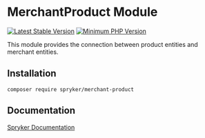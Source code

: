 # MerchantProduct Module
[![Latest Stable Version](https://poser.pugx.org/spryker/merchant-product/v/stable.svg)](https://packagist.org/packages/spryker/merchant-product)
[![Minimum PHP Version](https://img.shields.io/badge/php-%3E%3D%208.2-8892BF.svg)](https://php.net/)

This module provides the connection between product entities and merchant entities.

## Installation

```
composer require spryker/merchant-product
```

## Documentation

[Spryker Documentation](https://docs.spryker.com)
